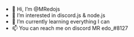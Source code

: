 - 👋 Hi, I’m @MRedojs
- 👀 I’m interested in discord.js & node.js
- 🌱 I’m currently learning everything I can
- 📫 You can reach me on discord MR edo_#8127

<!---
MRedojs/MRedojs is a ✨ special ✨ repository because its `README.md` (this file) appears on your GitHub profile.
You can click the Preview link to take a look at your changes.
--->
